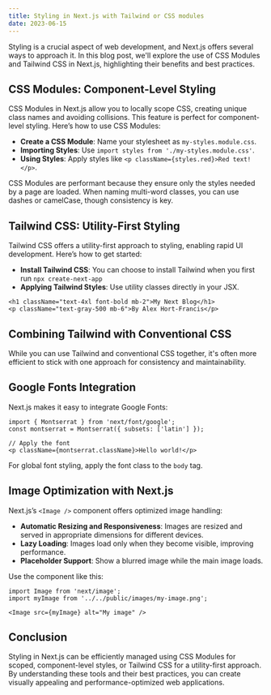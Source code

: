 ```yaml
---
title: Styling in Next.js with Tailwind or CSS modules
date: 2023-06-15
---
```


Styling is a crucial aspect of web development, and Next.js offers several ways to approach it. In this blog post, we'll explore the use of CSS Modules and Tailwind CSS in Next.js, highlighting their benefits and best practices.

## CSS Modules: Component-Level Styling

CSS Modules in Next.js allow you to locally scope CSS, creating unique class names and avoiding collisions. This feature is perfect for component-level styling. Here’s how to use CSS Modules:

- **Create a CSS Module**: Name your stylesheet as `my-styles.module.css`.
- **Importing Styles**: Use `import styles from './my-styles.module.css'`.
- **Using Styles**: Apply styles like `<p className={styles.red}>Red text!</p>`.

CSS Modules are performant because they ensure only the styles needed by a page are loaded. When naming multi-word classes, you can use dashes or camelCase, though consistency is key.

## Tailwind CSS: Utility-First Styling

Tailwind CSS offers a utility-first approach to styling, enabling rapid UI development. Here’s how to get started:

- **Install Tailwind CSS**: You can choose to install Tailwind when you first run `npx create-next-app`
- **Applying Tailwind Styles**: Use utility classes directly in your JSX.

```
<h1 className="text-4xl font-bold mb-2">My Next Blog</h1>
<p className="text-gray-500 mb-6">By Alex Hort-Francis</p>
```

## Combining Tailwind with Conventional CSS

While you can use Tailwind and conventional CSS together, it's often more efficient to stick with one approach for consistency and maintainability.

## Google Fonts Integration

Next.js makes it easy to integrate Google Fonts:

```tsx
import { Montserrat } from 'next/font/google';
const montserrat = Montserrat({ subsets: ['latin'] });

// Apply the font
<p className={montserrat.className}>Hello world!</p>
```

For global font styling, apply the font class to the `body` tag.

## Image Optimization with Next.js

Next.js’s `<Image />` component offers optimized image handling:

- **Automatic Resizing and Responsiveness**: Images are resized and served in appropriate dimensions for different devices.
- **Lazy Loading**: Images load only when they become visible, improving performance.
- **Placeholder Support**: Show a blurred image while the main image loads.

Use the component like this:

```tsx
import Image from 'next/image';
import myImage from '../../public/images/my-image.png';

<Image src={myImage} alt="My image" />
```

## Conclusion

Styling in Next.js can be efficiently managed using CSS Modules for scoped, component-level styles, or Tailwind CSS for a utility-first approach. By understanding these tools and their best practices, you can create visually appealing and performance-optimized web applications.
